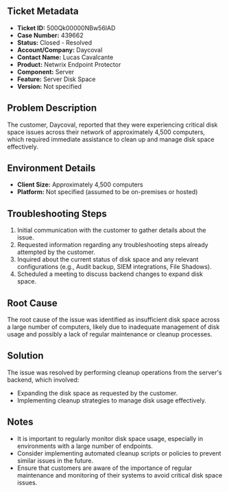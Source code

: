 ## Ticket Metadata
- **Ticket ID:** 500Qk00000NBw56IAD
- **Case Number:** 439662
- **Status:** Closed - Resolved
- **Account/Company:** Daycoval
- **Contact Name:** Lucas Cavalcante
- **Product:** Netwrix Endpoint Protector
- **Component:** Server
- **Feature:** Server Disk Space
- **Version:** Not specified

## Problem Description
The customer, Daycoval, reported that they were experiencing critical disk space issues across their network of approximately 4,500 computers, which required immediate assistance to clean up and manage disk space effectively.

## Environment Details
- **Client Size:** Approximately 4,500 computers
- **Platform:** Not specified (assumed to be on-premises or hosted)

## Troubleshooting Steps
1. Initial communication with the customer to gather details about the issue.
2. Requested information regarding any troubleshooting steps already attempted by the customer.
3. Inquired about the current status of disk space and any relevant configurations (e.g., Audit backup, SIEM integrations, File Shadows).
4. Scheduled a meeting to discuss backend changes to expand disk space.

## Root Cause
The root cause of the issue was identified as insufficient disk space across a large number of computers, likely due to inadequate management of disk usage and possibly a lack of regular maintenance or cleanup processes.

## Solution
The issue was resolved by performing cleanup operations from the server's backend, which involved:
- Expanding the disk space as requested by the customer.
- Implementing cleanup strategies to manage disk usage effectively.

## Notes
- It is important to regularly monitor disk space usage, especially in environments with a large number of endpoints.
- Consider implementing automated cleanup scripts or policies to prevent similar issues in the future.
- Ensure that customers are aware of the importance of regular maintenance and monitoring of their systems to avoid critical disk space issues.